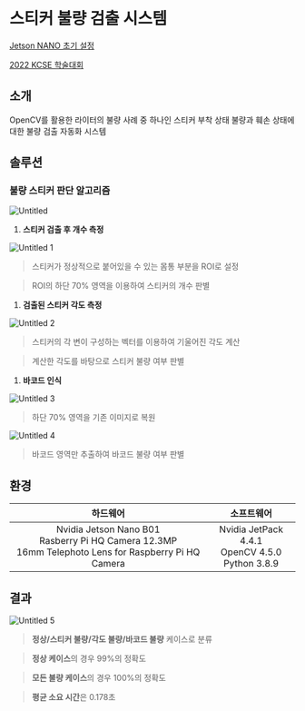# 스티커 불량 검출 시스템

[Jetson NANO 초기 설정](https://github.com/HoJun-Song/StickerDefectDetection/blob/main/SETUP.md)

[2022 KCSE 학술대회](https://github.com/HoJun-Song/StickerDefectDetection/blob/main/KCSE2022.md)

## 소개

OpenCV를 활용한 라이터의 불량 사례 중 하나인 스티커 부착 상태 불량과 훼손 상태에 대한 불량 검출 자동화 시스템

## 솔루션

### **불량 스티커 판단 알고리즘**

![Untitled](https://user-images.githubusercontent.com/76953652/157237256-28ae71a2-f495-4d30-8b12-35083c4bc7da.png)

1. **스티커 검출 후 개수 측정**

![Untitled 1](https://user-images.githubusercontent.com/76953652/157236945-2ca3e42d-8f78-465f-9962-03506127bf78.png)

> 스티커가 정상적으로 붙어있을 수 있는 몸통 부분을 ROI로 설정
> 

> ROI의 하단 70% 영역을 이용하여 스티커의 개수 판별
> 

1. **검출된 스티커 각도 측정**

![Untitled 2](https://user-images.githubusercontent.com/76953652/157237032-0d74f5b4-f5d4-45bb-b3d6-091b45c5e0ad.png)

> 스티커의 각 변이 구성하는 벡터를 이용하여 기울어진 각도 계산
> 

> 계산한 각도를 바탕으로 스티커 불량 여부 판별
> 

1. **바코드 인식**

![Untitled 3](https://user-images.githubusercontent.com/76953652/157237093-cc9cf88b-f398-4650-8c24-292a5f1ae1ed.png)

> 하단 70% 영역을 기존 이미지로 복원
> 

![Untitled 4](https://user-images.githubusercontent.com/76953652/157237109-2ea6614e-8da3-4920-ba60-4d32345b2521.png)

> 바코드 영역만 추출하여 바코드 불량 여부 판별
> 

## 환경

| 하드웨어 | 소프트웨어 |
| :---: | :---: |
| Nvidia Jetson Nano B01 </br> Rasberry Pi HQ Camera 12.3MP </br> 16mm Telephoto Lens for Raspberry Pi HQ Camera | Nvidia JetPack 4.4.1 </br> OpenCV 4.5.0 </br> Python 3.8.9 |

## 결과

![Untitled 5](https://user-images.githubusercontent.com/76953652/157237520-a6731d37-f5eb-4ef6-89f5-6a257506006b.png)

> **정상/스티커 불량/각도 불량/바코드 불량** 케이스로 분류
> 

> **정상 케이스**의 경우 99%의 정확도
> 

> **모든 불량 케이스**의 경우 100%의 정확도
> 

> **평균 소요 시간**은 0.178초
>
